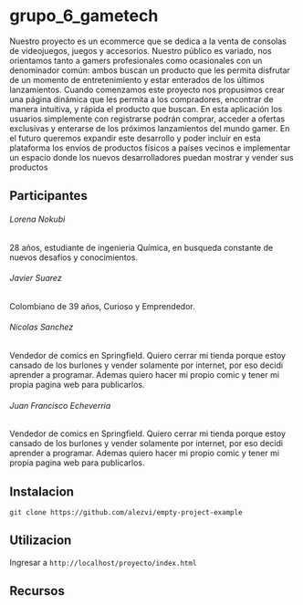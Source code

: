 # grupo_6_gametech

Nuestro proyecto es un ecommerce que se dedica a la venta de consolas de videojuegos, juegos y accesorios.
Nuestro público es variado, nos orientamos tanto a gamers profesionales como ocasionales con un denominador común: ambos buscan un producto que les permita disfrutar de un momento de entretenimiento y estar enterados de los últimos lanzamientos.
Cuando comenzamos este proyecto nos propusimos crear una página dinámica que les permita a los compradores, encontrar de manera intuitiva, y rápida el producto que buscan.
En esta aplicación los usuarios simplemente con registrarse podrán comprar, acceder a ofertas exclusivas y enterarse de los próximos lanzamientos del mundo gamer.
En el futuro queremos expandir este desarrollo y poder incluir en esta plataforma los envíos de productos físicos a países vecinos e implementar un espacio donde los nuevos desarrolladores puedan mostrar y vender sus productos



## Participantes

###### Lorena Nokubi
28 años, estudiante de ingenieria Química, en busqueda constante de nuevos desafíos y conocimientos.

###### Javier Suarez
Colombiano de 39 años, Curioso y Emprendedor.

###### Nicolas Sanchez
Vendedor de comics en Springfield. Quiero cerrar mi tienda porque estoy cansado de los burlones y vender solamente por internet, por eso decidi aprender a programar. Ademas quiero hacer mi propio comic y tener mi propia pagina web para publicarlos.

###### Juan Francisco Echeverria
Vendedor de comics en Springfield. Quiero cerrar mi tienda porque estoy cansado de los burlones y vender solamente por internet, por eso decidi aprender a programar. Ademas quiero hacer mi propio comic y tener mi propia pagina web para publicarlos.


## Instalacion

```git clone https://github.com/alezvi/empty-project-example```



## Utilizacion

Ingresar a ```http://localhost/proyecto/index.html``` 



## Recursos
